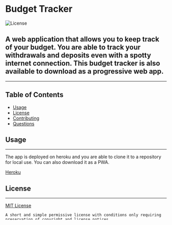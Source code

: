 # Budget Tracker

  
  ![License](https://img.shields.io/badge/License-MIT-brightgreen)
    

## A web application that allows you to keep track of your budget. You are able to track your withdrawals and deposits even with a spotty internet connection. This budget tracker is also available to download as a progressive web app.
-----
## Table of Contents
- [Usage](#usage)
- [License](#license)
- [Contributing](#contributing)
- [Questions](#questions)

## Usage
-----
The app is deployed on heroku and you are able to clone it to a repository for local use. You can also download it as a PWA.

[Heroku](https://stormy-shore-81291.herokuapp.com/)

## License
-------

  [MIT License](https://choosealicense.com/licenses/mit/)
    

    A short and simple permissive license with conditions only requiring preservation of copyright and license notices.
    
## Contributing
------
You can reach out through email or github.

## Questions
-----
You can find me on [Github](https://github.com/queenamyrodriguez) or through the email queenamyrodriguez@gmail.com

